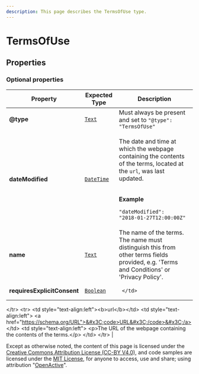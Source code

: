 ```yaml
---
description: This page describes the TermsOfUse type.
---
```


# TermsOfUse

## **Properties**

### **Optional properties**

| Property                    | Expected Type                             | Description                                                                                                                                                                                                                                                                                                                                                                                              |
| --------------------------- | ----------------------------------------- | -------------------------------------------------------------------------------------------------------------------------------------------------------------------------------------------------------------------------------------------------------------------------------------------------------------------------------------------------------------------------------------------------------- |
| **@type**                   | [`Text`](https://schema.org/Text)         | Must always be present and set to `"@type": "TermsOfUse"`                                                                                                                                                                                                                                                                                                                                                |
| **dateModified**            | [`DateTime`](https://schema.org/DateTime) | <p>The date and time at which the webpage containing the contents of the terms, located at the <code>url</code>, was last updated.</p><p><br><strong>Example</strong></p><p><code>"dateModified": "2018-01-27T12:00:00Z"</code></p>                                                                                                                                                                      |
| **name**                    | [`Text`](https://schema.org/Text)         | The name of the terms. The name must distinguish this from other terms fields provided, e.g. 'Terms and Conditions' or 'Privacy Policy'.                                                                                                                                                                                                                                                                 |
| **requiresExplicitConsent** | [`Boolean`](https://schema.org/Boolean)   | <pre><code>  &#x3C;/td>
&#x3C;/tr>
&#x3C;tr>
  &#x3C;td style="text-align:left">&#x3C;b>url&#x3C;/b>&#x3C;/td>
  &#x3C;td style="text-align:left">
    &#x3C;a href="https://schema.org/URL">&#x3C;code>URL&#x3C;/code>&#x3C;/a>
  &#x3C;/td>
  &#x3C;td style="text-align:left">
    &#x3C;p>The URL of the webpage containing the contents of the terms.&#x3C;/p>
  &#x3C;/td>
&#x3C;/tr></code></pre> |

Except as otherwise noted, the content of this page is licensed under the [Creative Commons Attribution License (CC-BY V4.0)](https://creativecommons.org/licenses/by/4.0/), and code samples are licensed under the [MIT License](https://opensource.org/licenses/MIT), for anyone to access, use and share; using attribution "[OpenActive](https://www.openactive.io/)".
